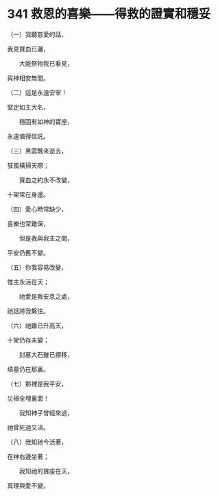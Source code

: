 # 341 救恩的喜樂——得救的證實和穩妥

（一）我聽慈愛的話，

我見寶血已灑，

　　大能祭物我已看見，

與神相安無間。

（二）這是永遠安寧！

堅定如主大名，

　　穩固有如神的寶座，

永遠值得信託。

（三）黑雲飄來逝去，

狂風橫掃天際；

　　寶血之約永不改變，

十架常在身邊。

（四）愛心時常缺少，

喜樂也常難保，

　　但是我與我主之間，

平安仍舊不變。

（五）你我容易改變，

惟主永活在天；

　　祂愛是我安息之處，

祂話將我繫住。

（六）祂雖已升高天，

十架仍存未變；

　　封墓大石雖已挪移，

墳墓仍在那裏。

（七）那裡是我平安，

災禍全埋裏面！

　　我知神子曾經來過，

祂曾死過又活。

（八）我知祂今活著，

在神右邊坐著；

　　我知祂的寶座在天，

真理與愛不變。

